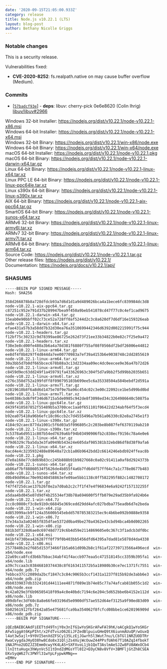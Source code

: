 ```yaml
---
date: '2020-09-15T21:05:00.933Z'
category: release
title: Node.js v10.22.1 (LTS)
layout: blog-post
author: Bethany Nicolle Griggs
---
```


### Notable changes

This is a security release.

Vulnerabilities fixed:

- **CVE-2020-8252**: fs.realpath.native on may cause buffer overflow (Medium).

### Commits

- [[`57badcf93e`](https://github.com/nodejs/node/commit/57badcf93e)] - **deps**: libuv: cherry-pick 0e6e8620 (Colin Ihrig) [libuv/libuv#2966](https://github.com/libuv/libuv/pull/2966)

Windows 32-bit Installer: https://nodejs.org/dist/v10.22.1/node-v10.22.1-x86.msi \
Windows 64-bit Installer: https://nodejs.org/dist/v10.22.1/node-v10.22.1-x64.msi \
Windows 32-bit Binary: https://nodejs.org/dist/v10.22.1/win-x86/node.exe \
Windows 64-bit Binary: https://nodejs.org/dist/v10.22.1/win-x64/node.exe \
macOS 64-bit Installer: https://nodejs.org/dist/v10.22.1/node-v10.22.1.pkg \
macOS 64-bit Binary: https://nodejs.org/dist/v10.22.1/node-v10.22.1-darwin-x64.tar.gz \
Linux 64-bit Binary: https://nodejs.org/dist/v10.22.1/node-v10.22.1-linux-x64.tar.xz \
Linux PPC LE 64-bit Binary: https://nodejs.org/dist/v10.22.1/node-v10.22.1-linux-ppc64le.tar.xz \
Linux s390x 64-bit Binary: https://nodejs.org/dist/v10.22.1/node-v10.22.1-linux-s390x.tar.xz \
AIX 64-bit Binary: https://nodejs.org/dist/v10.22.1/node-v10.22.1-aix-ppc64.tar.gz \
SmartOS 64-bit Binary: https://nodejs.org/dist/v10.22.1/node-v10.22.1-sunos-x64.tar.xz \
ARMv6 32-bit Binary: https://nodejs.org/dist/v10.22.1/node-v10.22.1-linux-armv6l.tar.xz \
ARMv7 32-bit Binary: https://nodejs.org/dist/v10.22.1/node-v10.22.1-linux-armv7l.tar.xz \
ARMv8 64-bit Binary: https://nodejs.org/dist/v10.22.1/node-v10.22.1-linux-arm64.tar.xz \
Source Code: https://nodejs.org/dist/v10.22.1/node-v10.22.1.tar.gz \
Other release files: https://nodejs.org/dist/v10.22.1/ \
Documentation: https://nodejs.org/docs/v10.22.1/api/

### SHASUMS

```
-----BEGIN PGP SIGNED MESSAGE-----
Hash: SHA256

358d266878b8a728dfdcb93a7d6d1d1a9d489026bca4a1bece6fc839984dc3d8  node-v10.22.1-aix-ppc64.tar.gz
c87251c952e791d37b289947bea9f450a9beb541078cd47f77c0c4ef1cad9675  node-v10.22.1-darwin-x64.tar.gz
15eab0e90bbff02c73ce52a728ff0af5244d2c3c8a620df7d6df16e159326eab  node-v10.22.1-darwin-x64.tar.xz
efae431a57b3a58dd7b32d30ea76a3510699442346d6392d002215991f75c944  node-v10.22.1-headers.tar.gz
f12bf75c30232c9d78399ae86725e262d73f21ee33b34822b0e82c7f25e9a472  node-v10.22.1-headers.tar.xz
f38e3e8cd00fe480a3b6a4a78d381f6880f755af08f0566df2bdf26006e44812  node-v10.22.1-linux-arm64.tar.gz
ee8df4f8b8297f4d844da7ee00770983a7ef39a4153b6e9038748c2dd2855619  node-v10.22.1-linux-arm64.tar.xz
30a3bb5d7b0df665bcec678b88a3c13d2334aa09ec4dc0eecee9e36a47b72d26  node-v10.22.1-linux-armv6l.tar.gz
c8459d9ec63dd249f1a459791fa433626963c304f5d7a9bb2f5d99bb2035b651  node-v10.22.1-linux-armv6l.tar.xz
e276c358d752a199fdff8f090795103b699ee5c6a35338504a584bebdf2d591a  node-v10.22.1-linux-armv7l.tar.gz
e2819610b8f6a8d6d1475e78f9e7ba96c454c02c3e00c22092ce1be5d99bd0bd  node-v10.22.1-linux-armv7l.tar.xz
be40386cbd6f9f346d6715a5de0985c942de8f3098ed34c3264986640c50875a  node-v10.22.1-linux-ppc64le.tar.gz
d439f410587852f55489b5a3700cec1aa0f651101f06422d234abf64f5f3ecd4  node-v10.22.1-linux-ppc64le.tar.xz
b92ea075410a96b6efc18c06ccb2c7d4555496a7b561a06330c82e8a2745e1f3  node-v10.22.1-linux-s390x.tar.gz
4184c92caec877da1001c5f6d03a5f096805c2c203be8b087fef6370119ab210  node-v10.22.1-linux-s390x.tar.xz
3c5378a6d9511c807b54ed7639a6bf94b03490906fb2c838ecf9156c78a4e0e6  node-v10.22.1-linux-x64.tar.gz
079d6329c7ba5da3e3fa0949b543e24e605daf985381b32ebd86df8d38f9afa6  node-v10.22.1-linux-x64.tar.xz
0acd4e4c3235932488e89640a72cb1a86b9642bdd2c6614246ebdb924ffeac8b  node-v10.22.1.pkg
d7e0a168e77c8d69b83cc245b888b91b9827668c0a02c91411a0af8d2924373b  node-v10.22.1-sunos-x64.tar.gz
ab86af7bf88860534f5626de4b855f4a6b7fd6d4f57ff64c7a1c778e8677b483  node-v10.22.1-sunos-x64.tar.xz
d0b49dd96ac70e99240458863efe09ae5bb1138c0ff582295f882c1482708172  node-v10.22.1.tar.gz
f47f4725dcae137b26f8e2a7d0ab2c2c7f1f47e4f96834e6a9242f157132255f  node-v10.22.1.tar.xz
a5daa4bd045e07d9df4b25534ef38b78a694600f5ffb079e29ad35b9fa924b6e  node-v10.22.1-win-x64.7z
2cc8c0080cf3c8e91b9c66845e369cedd29dd4afc027bdba775eadb6d7e2beda  node-v10.22.1-win-x64.zip
4d853999acb9f124a35600b545ebdd570785383215ec9c4b6be092b9888e9358  node-v10.22.1-win-x86.7z
37e34a3a3a02465f835dfae5372d0ba49be270a4362e43cbd94bca4b0d002265  node-v10.22.1-win-x86.zip
881b3df328d6ae0c69748d7719c6b4d59e2114869605e0c367c3f1adcb3df0bc  node-v10.22.1-x64.msi
841bf4730bea426287ff0f79f0b403bb5456dfd64395a7dad81e5878d4da4338  node-v10.22.1-x86.msi
2577840b2e2f685d153f3466f1b5a661d09b2b8c1f61af22739713566a496ecd  win-x64/node.exe
22a69cca8fcd3b6b7bbac34abf41f4accb977eaa5c471518145cc3359b395fa1  win-x64/node.lib
a39c7ccaa3c03846810374438c8f6163411572b5a18980b30ce7ec1371fc7551  win-x64/node_pdb.7z
7ebbce37cc2089da2bcf1847c3c84c9065b3ccf1431a1237f815b92de3abb6e3  win-x64/node_pdb.zip
dbb0339837db3324101d44111ee4871f089e1b74e85c77a74afcab81b055c1d2  win-x86/node.exe
9c42a029e3f6b96505418f09a4c0e40bdc7194c6e204c5d652bbe6b4152e112d  win-x86/node.lib
d09dbfec3df60c8a8e66fe03196d5e0900df57ae552d64ef3125a9f90ed83d09  win-x86/node_pdb.7z
5b02561912fbf2642a85e475681fca9ba354062f8fcfcd08bbe1ce620196909d  win-x86/node_pdb.zip
-----BEGIN PGP SIGNATURE-----

iQEzBAEBCAAdFiEETtd49TnjY0x3nIfG1wYoSKGrAFwFAl9hK/oACgkQ1wYoSKGr
AFw5iggAt6KpPIht/x2FdTvszO62EiJFZedBlpuiuGHeQ9tX6iunmAUuQP/wUuxQ
l4at3w5ajl+9Y0VI5enXdZFSCy135LzEjJGwrh5l3Wut7nu/LCbTGl1NRZUODTRr
RwaCvygdaJHyO38hw8Cdo8x31QljZs4XujWcOuwZ44PPsfUAh67T10AZqI4fbokT
iNAJPno2UDZJZ3Emm0cwyYK4LAS+SXFXvoL1jb1QoT3AslmAeSJZw8FU8AWxOCb4
llnIttuHugx3hWynVc5I1tDndZdMGsYTl0I2+EOyCN8v8VfV+3BMFljGtZh8CSEA
EKvSyqW627c3PWYl31wYpLFypwkMNg==
=EMHv
-----END PGP SIGNATURE-----

```
